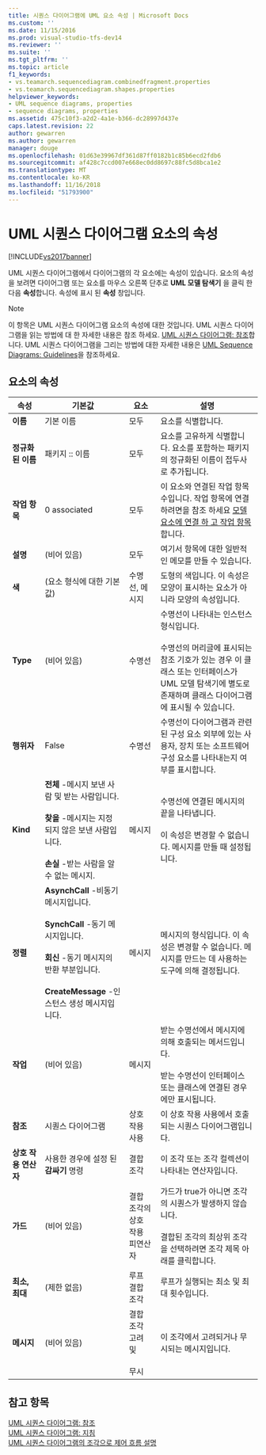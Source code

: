 ```yaml
---
title: 시퀀스 다이어그램에 UML 요소 속성 | Microsoft Docs
ms.custom: ''
ms.date: 11/15/2016
ms.prod: visual-studio-tfs-dev14
ms.reviewer: ''
ms.suite: ''
ms.tgt_pltfrm: ''
ms.topic: article
f1_keywords:
- vs.teamarch.sequencediagram.combinedfragment.properties
- vs.teamarch.sequencediagram.shapes.properties
helpviewer_keywords:
- UML sequence diagrams, properties
- sequence diagrams, properties
ms.assetid: 475c10f3-a2d2-4a1e-b366-dc28997d437e
caps.latest.revision: 22
author: gewarren
ms.author: gewarren
manager: douge
ms.openlocfilehash: 01d63e39967df361d87ff0182b1c85b6ecd2fdb6
ms.sourcegitcommit: af428c7ccd007e668ec0dd8697c88fc5d8bca1e2
ms.translationtype: MT
ms.contentlocale: ko-KR
ms.lasthandoff: 11/16/2018
ms.locfileid: "51793900"
---
```

# <a name="properties-of-elements-on-uml-sequence-diagrams"></a>UML 시퀀스 다이어그램 요소의 속성
[!INCLUDE[vs2017banner](../includes/vs2017banner.md)]

UML 시퀀스 다이어그램에서 다이어그램의 각 요소에는 속성이 있습니다. 요소의 속성을 보려면 다이어그램 또는 요소를 마우스 오른쪽 단추로 **UML 모델 탐색기** 을 클릭 한 다음 **속성**합니다. 속성에 표시 된 **속성** 창입니다.  
  
> [!NOTE]
>  이 항목은 UML 시퀀스 다이어그램 요소의 속성에 대한 것입니다. UML 시퀀스 다이어그램을 읽는 방법에 대 한 자세한 내용은 참조 하세요. [UML 시퀀스 다이어그램: 참조](../modeling/uml-sequence-diagrams-reference.md)합니다. UML 시퀀스 다이어그램을 그리는 방법에 대한 자세한 내용은 [UML Sequence Diagrams: Guidelines](../modeling/uml-sequence-diagrams-guidelines.md)을 참조하세요.  
  
## <a name="properties-of-elements"></a>요소의 속성  
  
|속성|기본값|요소|설명|  
|--------------|-------------|-------------|-----------------|  
|**이름**|기본 이름|모두|요소를 식별합니다.|  
|**정규화 된 이름**|패키지 :: 이름|모두|요소를 고유하게 식별합니다. 요소를 포함하는 패키지의 정규화된 이름이 접두사로 추가됩니다.|  
|**작업 항목**|0 associated|모두|이 요소와 연결된 작업 항목 수입니다. 작업 항목에 연결 하려면을 참조 하세요 [모델 요소에 연결 하 고 작업 항목](../modeling/link-model-elements-and-work-items.md)합니다.|  
|**설명**|(비어 있음)|모두|여기서 항목에 대한 일반적인 메모를 만들 수 있습니다.|  
|**색**|(요소 형식에 대한 기본값)|수명선, 메시지|도형의 색입니다. 이 속성은 모양이 표시하는 요소가 아니라 모양의 속성입니다.|  
|**Type**|(비어 있음)|수명선|수명선이 나타내는 인스턴스 형식입니다.<br /><br /> 수명선의 머리글에 표시되는 참조 기호가 있는 경우 이 클래스 또는 인터페이스가 UML 모델 탐색기에 별도로 존재하며 클래스 다이어그램에 표시될 수 있습니다.|  
|**행위자**|False|수명선|수명선이 다이어그램과 관련된 구성 요소 외부에 있는 사용자, 장치 또는 소프트웨어 구성 요소를 나타내는지 여부를 표시합니다.|  
|**Kind**|**전체** -메시지 보낸 사람 및 받는 사람입니다.<br /><br /> **찾을** -메시지는 지정 되지 않은 보낸 사람입니다.<br /><br /> **손실** -받는 사람을 알 수 없는 메시지.|메시지|수명선에 연결된 메시지의 끝을 나타냅니다.<br /><br /> 이 속성은 변경할 수 없습니다. 메시지를 만들 때 설정됩니다.|  
|**정렬**|**AsynchCall** -비동기 메시지입니다.<br /><br /> **SynchCall** -동기 메시지입니다.<br /><br /> **회신** -동기 메시지의 반환 부분입니다.<br /><br /> **CreateMessage** -인스턴스 생성 메시지입니다.|메시지|메시지의 형식입니다. 이 속성은 변경할 수 없습니다. 메시지를 만드는 데 사용하는 도구에 의해 결정됩니다.|  
|**작업**|(비어 있음)|메시지|받는 수명선에서 메시지에 의해 호출되는 메서드입니다.<br /><br /> 받는 수명선이 인터페이스 또는 클래스에 연결된 경우에만 표시됩니다.|  
|**참조**|시퀀스 다이어그램|상호 작용 사용|이 상호 작용 사용에서 호출되는 시퀀스 다이어그램입니다.|  
|**상호 작용 연산자**|사용한 경우에 설정 된 **감싸기** 명령|결합 조각|이 조각 또는 조각 컬렉션이 나타내는 연산자입니다.|  
|**가드**|(비어 있음)|결합 조각의 상호 작용 피연산자|가드가 true가 아니면 조각의 시퀀스가 발생하지 않습니다.<br /><br /> 결합된 조각의 최상위 조각을 선택하려면 조각 제목 아래를 클릭합니다.|  
|**최소, 최대**|(제한 없음)|루프 결합 조각|루프가 실행되는 최소 및 최대 횟수입니다.|  
|**메시지**|(비어 있음)|결합 조각 고려 및<br /><br /> 무시|이 조각에서 고려되거나 무시되는 메시지입니다.|  
  
## <a name="see-also"></a>참고 항목  
 [UML 시퀀스 다이어그램: 참조](../modeling/uml-sequence-diagrams-reference.md)   
 [UML 시퀀스 다이어그램: 지침](../modeling/uml-sequence-diagrams-guidelines.md)   
 [UML 시퀀스 다이어그램의 조각으로 제어 흐름 설명](../modeling/describe-control-flow-with-fragments-on-uml-sequence-diagrams.md)



